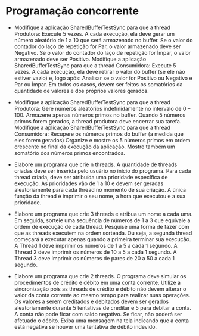 Programação concorrente
===============================================

  - Modifique a aplicação SharedBufferTestSync para que a thread Produtora: Execute 5 vezes. A cada execução, ela deve gerar um número aleatório de 1 a 10 que será armazenado no buffer.
    Se o valor do contador do laço de repetição for Par, o valor armazenado deve ser Negativo. Se o valor do contador do laço de repetição for Ímpar, o valor armazenado deve ser Positivo.
	Modifique a aplicação SharedBufferTestSync para que a thread Consumidora: Execute 5 vezes. A cada execução, ela deve retirar o valor do buffer (se ele não estiver vazio) e, logo após:
    Analisar se o valor for Positivo ou Negativo e Par ou Ímpar. Em todos os casos, devem ser feitos os somatórios da quantidade de valores e dos próprios valores gerados.


  - Modifique a aplicação SharedBufferTestSync para que a thread Produtora: Gere números aleatórios indefinidamente no intervalo de 0 – 100. Armazene apenas números primos no buffer.
    Quando 5 números primos forem gerados, a thread produtora deve encerrar sua tarefa. Modifique a aplicação SharedBufferTestSync para que a thread Consumidora: Recupere os números primos do buffer (a medida
    que eles forem gerados) Organize e mostre os 5 números primos em ordem crescente no final da execução da aplicação. Mostre também um somatório dos números primos encontrados.
	
  - Elabore um programa que crie n threads. A quantidade de threads criadas deve ser inserida pelo usuário no início do programa. Para cada thread criada, deve ser atribuída uma
    prioridade específica de execução. As prioridades vão de 1 a 10 e devem ser geradas aleatoriamente para cada thread no momento de sua criação. A única função da thread é imprimir o seu nome, a
    hora que executou e a sua prioridade.

	
  - Elabore um programa que crie 3 threads e atribua um nome a cada uma. Em seguida, sorteie uma sequência de números de 1 a 3 que equivale a ordem de execução de cada thread.
    Pesquise uma forma de fazer com que as threads executem na ordem sorteada. Ou seja, a segunda thread começará a executar apenas quando a primeira terminar sua execução.
	A Thread 1 deve imprimir os números de 1 a 5 a cada 1 segundo. A Thread 2 deve imprimir os números de 10 a 5 a cada 1 segundo. A Thread 3 deve imprimir os números de pares de 20 a 50 a cada 1 segundo.

  - Elabore um programa que crie 2 threads. O programa deve simular os procedimentos de crédito e débito em uma conta corrente. Utilize a sincronização pois as threads de crédito e débito não devem
    alterar o valor da conta corrente ao mesmo tempo para realizar suas operações. Os valores a serem creditados e debitados devem ser gerados aleatoriamente durante 5 tentativas de creditar e 5 para debitar a conta.
    A conta não pode ficar com saldo negativo. Se ficar, não poderá ser afetuado o débito. Exiba uma mensagem na tela indicando que a conta está negativa se houver uma tentativa de débito indevido.